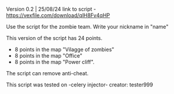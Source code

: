 Version 0.2 | 25/08/24
link to script - https://vexfile.com/download/qlH8Fv4qHP

Use the script for the zombie team. 
Write your nickname in "name"

This version of the script has 24 points. 
- 8 points in the map "Vilagge of zombies"
- 8 points in the map "Office"
- 8 points in the map "Power cliff".
  
The script can remove anti-cheat.

This script was tested on -celery injector-
creator: tester999
